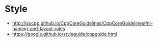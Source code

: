 # Style
- http://isocpp.github.io/CppCoreGuidelines/CppCoreGuidelines#nl-naming-and-layout-rules
- https://google.github.io/styleguide/cppguide.html

